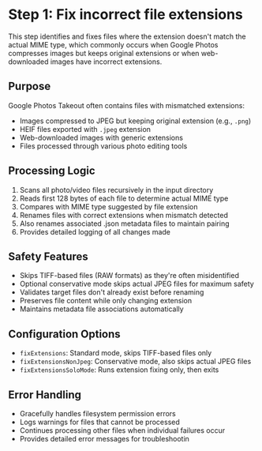 # Step 1: Fix incorrect file extensions

This step identifies and fixes files where the extension doesn't match the actual MIME type, which commonly occurs when Google Photos compresses images but keeps original extensions or when web-downloaded images have incorrect extensions.

## Purpose
Google Photos Takeout often contains files with mismatched extensions:
- Images compressed to JPEG but keeping original extension (e.g., `.png`)
- HEIF files exported with `.jpeg` extension
- Web-downloaded images with generic extensions
- Files processed through various photo editing tools

## Processing Logic
1. Scans all photo/video files recursively in the input directory
2. Reads first 128 bytes of each file to determine actual MIME type
3. Compares with MIME type suggested by file extension
4. Renames files with correct extensions when mismatch detected
5. Also renames associated .json metadata files to maintain pairing
6. Provides detailed logging of all changes made

## Safety Features
- Skips TIFF-based files (RAW formats) as they're often misidentified
- Optional conservative mode skips actual JPEG files for maximum safety
- Validates target files don't already exist before renaming
- Preserves file content while only changing extension
- Maintains metadata file associations automatically

## Configuration Options
- `fixExtensions`: Standard mode, skips TIFF-based files only
- `fixExtensionsNonJpeg`: Conservative mode, also skips actual JPEG files
- `fixExtensionsSoloMode`: Runs extension fixing only, then exits

## Error Handling
- Gracefully handles filesystem permission errors
- Logs warnings for files that cannot be processed
- Continues processing other files when individual failures occur
- Provides detailed error messages for troubleshootin